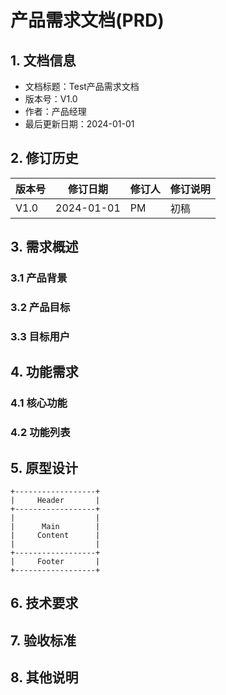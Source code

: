  # 产品需求文档(PRD)

## 1. 文档信息
- 文档标题：Test产品需求文档
- 版本号：V1.0
- 作者：产品经理
- 最后更新日期：2024-01-01

## 2. 修订历史
| 版本号 | 修订日期 | 修订人 | 修订说明 |
|--------|----------|--------|----------|
| V1.0   | 2024-01-01 | PM | 初稿 |

## 3. 需求概述
### 3.1 产品背景

### 3.2 产品目标

### 3.3 目标用户

## 4. 功能需求
### 4.1 核心功能

### 4.2 功能列表

## 5. 原型设计
```
+------------------+
|     Header       |
+------------------+
|                  |
|      Main        |
|     Content      |
|                  |
+------------------+
|     Footer       |
+------------------+
```

## 6. 技术要求

## 7. 验收标准

## 8. 其他说明